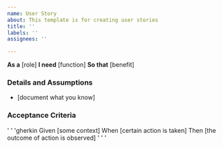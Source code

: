 ```yaml
---
name: User Story
about: This template is for creating user stories
title: ''
labels: ''
assignees: ''

---
```


**As a** [role]
**I need** [function]
**So that** [benefit]

### Details and Assumptions 
* [document what you know]

### Acceptance Criteria

' ' 'gherkin
Given [some context]
When [certain action is taken]
Then [the outcome of action is observed]
' ' '
